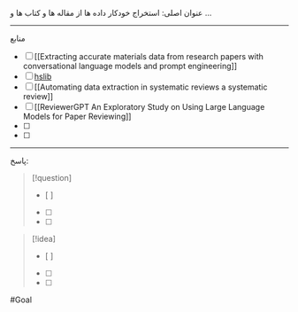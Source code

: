 عنوان اصلی:
استخراج خودکار داده ها از مقاله ها و کتاب ها و ... 





---

 منابع
- [ ]  [[Extracting accurate materials data from research papers with conversational language models and prompt engineering]]
- [ ]  [hslib](https://hslib.jabsom.hawaii.edu/systematicreview/dataextraction)
- [ ]  [[Automating data extraction in systematic reviews a systematic review]]
- [ ]  [[ReviewerGPT An Exploratory Study on Using Large Language Models for Paper Reviewing]]
- [ ]  
- [ ]  



---

پاسخ:








> [!question] 
>- [ ] 
>- [ ]  
>- [ ] 


> [!idea] 
> - [ ] 
>- [ ] 
>- [ ] 

#Goal